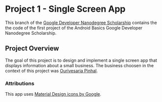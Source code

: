 # Project 1 - Single Screen App

This branch of the [Google Developer Nanodegree Scholarship](https://github.com/EnduranceCode/GoogleDeveloperNanodegreeScholarship) contains the the code of the first project of the Android Basics Google Developer Nanodegree Scholarship.

## Project Overview
The goal of this project is to design and implement a single screen app that displays information about a small business. The business choosen in the context of this project was [Ourivesaria Pinhal](http://www.rpinhal.pt/ourivesaria/).

### Attributions
This app uses [Material Design icons by Google](https://github.com/google/material-design-icons).
